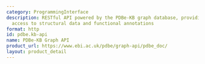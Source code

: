 ```yaml
---
category: ProgrammingInterface
description: RESTful API powered by the PDBe-KB graph database, providing programmatic
  access to structural data and functional annotations
format: http
id: pdbe.kb-api
name: PDBe-KB Graph API
product_url: https://www.ebi.ac.uk/pdbe/graph-api/pdbe_doc/
layout: product_detail
---
```

